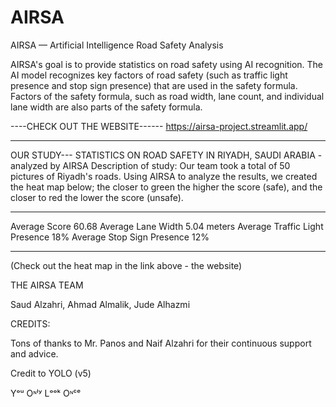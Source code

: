 # AIRSA
AIRSA — Artificial Intelligence Road Safety Analysis

AIRSA's goal is to provide statistics on road safety using AI recognition. The AI model recognizes key factors of road safety (such as traffic light presence and stop sign presence) that are used in the safety formula. Factors of the safety formula, such as road width, lane count, and individual lane width are also parts of the safety formula.

----CHECK OUT THE WEBSITE------
https://airsa-project.streamlit.app/
________________________________

OUR STUDY---
STATISTICS ON ROAD SAFETY IN RIYADH, SAUDI ARABIA - analyzed by AIRSA
Description of study: Our team took a total of 50 pictures of Riyadh's roads. Using AIRSA to analyze the results, we created the heat map below; the closer to green the higher the score (safe), and the closer to red the lower the score (unsafe).
________________________________________
Average Score	60.68
Average Lane Width	5.04 meters
Average Traffic Light Presence	18%
Average Stop Sign Presence	12%
__________________________________________
(Check out the heat map in the link above - the website)





THE AIRSA TEAM

Saud Alzahri, Ahmad Almalik, Jude Alhazmi

CREDITS:

Tons of thanks to Mr. Panos and Naif Alzahri for their continuous support and advice.

Credit to YOLO (v5)

Yᵒᵘ Oᶰˡʸ Lᵒᵒᵏ Oᶰᶜᵉ
